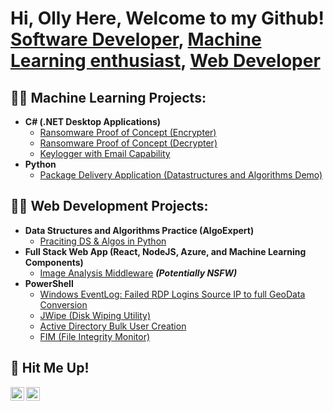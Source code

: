 <h1>Hi, Olly Here, Welcome to my Github! <br/><a href="https://www.linkedin.com/in/oliver-dunn-a404a4251/">Software Developer</a>, <a href="https://github.com/OliverDunnDev/">Machine Learning enthusiast</a>, <a href="https://oliverdunndev.github.io/oliver-portfolio/">Web Developer</a></h1>

<h2>👨‍💻 Machine Learning Projects:</h2>

- <b>C# (.NET Desktop Applications)</b>
  - [Ransomware Proof of Concept (Encrypter)](https://github.com/joshmadakor1/EncrypterPOC)
  - [Ransomware Proof of Concept (Decrypter)](https://github.com/joshmadakor1/DecrypterPOC)
  - [Keylogger with Email Capability](https://github.com/joshmadakor1/Key-Logger-With-Email)
- <b>Python</b>
  - [Package Delivery Application (Datastructures and Algorithms Demo)](https://github.com/joshmadakor1/Package-Delivery-Pathfinding-Algorithm)

<h2>👨‍💻 Web Development Projects:</h2>

- <b>Data Structures and Algorithms Practice (AlgoExpert)</b>
  - [Praciting DS & Algos in Python](https://github.com/joshmadakor1/Algorithms-Practice)
- <b>Full Stack Web App (React, NodeJS, Azure, and Machine Learning Components)</b>
  - [Image Analysis Middleware](https://github.com/joshmadakor1/4chan-Image-Analysis-Middleware-C964) <b><i>(Potentially NSFW)</b></i>
- <b>PowerShell</b>
  - [Windows EventLog: Failed RDP Logins Source IP to full GeoData Conversion](https://github.com/joshmadakor1/Sentinel-Lab)
  - [JWipe (Disk Wiping Utility)](https://github.com/joshmadakor1/Jwipe.PowerShell)
  - [Active Directory Bulk User Creation](https://github.com/joshmadakor1/AD_PS)
  - [FIM (File Integrity Monitor)](https://github.com/joshmadakor1/PowerShell-Integrity-FIM)



<h2> 🤳 Hit Me Up!</h2>

[<img align="left" alt="OliverDunn | Email" width="22px" src="https://cdn.jsdelivr.net/npm/simple-icons@v3/icons/gmail.svg" />][gmail]
[<img align="left" alt="OliverDunn | LinkedIn" width="22px" src="https://cdn.jsdelivr.net/npm/simple-icons@v3/icons/linkedin.svg" />][linkedin]

[gmail]:https://oliverdunndev@gmail.com
[linkedin]: https://linkedin.com/in/oliver-dunn-a404a4251/
